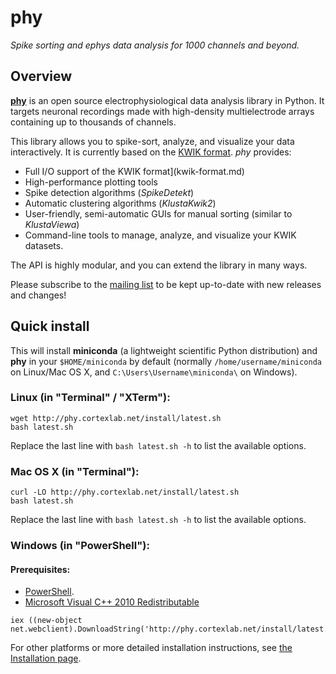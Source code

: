 # phy

_Spike sorting and ephys data analysis for 1000 channels and beyond._


## Overview

[**phy**](https://github.com/kwikteam/phy) is an open source electrophysiological data analysis library in Python. It targets neuronal recordings made with high-density multielectrode arrays containing up to thousands of channels.

This library allows you to spike-sort, analyze, and visualize your data interactively. It is currently based on the [KWIK format](kwik-format.md). *phy* provides:

* Full I/O support of the KWIK format](kwik-format.md)
* High-performance plotting tools
* Spike detection algorithms (*SpikeDetekt*)
* Automatic clustering algorithms (*KlustaKwik2*)
* User-friendly, semi-automatic GUIs for manual sorting (similar to *KlustaViewa*)
* Command-line tools to manage, analyze, and visualize your KWIK datasets.

The API is highly modular, and you can extend the library in many ways.

Please subscribe to the [mailing list](https://groups.google.com/forum/#!forum/klustaviewas) to be kept up-to-date with new releases and changes!


## Quick install

This will install **miniconda** (a lightweight scientific Python distribution) and **phy** in your `$HOME/miniconda` by default (normally `/home/username/miniconda` on Linux/Mac OS X, and `C:\Users\Username\miniconda\` on Windows).

### Linux (in "Terminal" / "XTerm"):
```
wget http://phy.cortexlab.net/install/latest.sh
bash latest.sh
```
Replace the last line with `bash latest.sh -h` to list the available options.

### Mac OS X (in "Terminal"):
```
curl -LO http://phy.cortexlab.net/install/latest.sh
bash latest.sh
```
Replace the last line with `bash latest.sh -h` to list the available options.

### Windows (in "PowerShell"):

#### Prerequisites:
- [PowerShell](http://social.technet.microsoft.com/wiki/contents/articles/21016.how-to-install-windows-powershell-4-0.aspx).
- [Microsoft Visual C++ 2010 Redistributable](https://www.microsoft.com/en-gb/download/details.aspx?id=14632)

```
iex ((new-object net.webclient).DownloadString('http://phy.cortexlab.net/install/latest.ps1'))
```

For other platforms or more detailed installation instructions, see [the Installation page](install.md).
